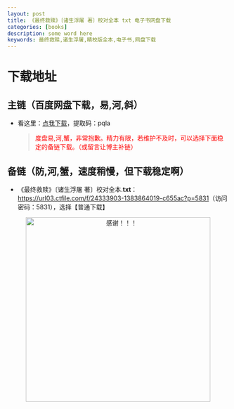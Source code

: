 ```yaml
---
layout: post
title: 《最终救赎》〔诸生浮屠 著〕校对全本 txt 电子书网盘下载
categories: [books]
description: some word here
keywords: 最终救赎,诸生浮屠,精校版全本,电子书,网盘下载
---
```


# 下载地址

## 主链（百度网盘下载，易,河,斜）

- 看这里：[点我下载](https://pan.baidu.com/s/1iMXUbSbtZQZjDcqDmnWUyw?pwd=pqla)，提取码：pqla

  > <p style="color:red" >度盘易,河,蟹，非常抱歉。精力有限，若维护不及时，可以选择下面稳定的备链下载。（或留言让博主补链）</p>

## 备链（防,河,蟹，速度稍慢，但下载稳定啊）

- 《最终救赎》〔诸生浮屠 著〕校对全本.**txt**：<https://url03.ctfile.com/f/24333903-1383864019-c655ac?p=5831>（访问密码：5831），选择【普通下载】

<div align="center"><img src="https://pic.imgdb.cn/item/6707df6bd29ded1a8ce37031.gif" alt="感谢！！！" width="420px" height="auto"/></div>
